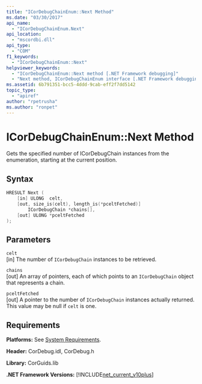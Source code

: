 ```yaml
---
title: "ICorDebugChainEnum::Next Method"
ms.date: "03/30/2017"
api_name: 
  - "ICorDebugChainEnum.Next"
api_location: 
  - "mscordbi.dll"
api_type: 
  - "COM"
f1_keywords: 
  - "ICorDebugChainEnum::Next"
helpviewer_keywords: 
  - "ICorDebugChainEnum::Next method [.NET Framework debugging]"
  - "Next method, ICorDebugChainEnum interface [.NET Framework debugging]"
ms.assetid: 6b791351-bcc5-4ddd-9cab-eff2f7dd5142
topic_type: 
  - "apiref"
author: "rpetrusha"
ms.author: "ronpet"
---
```

# ICorDebugChainEnum::Next Method
Gets the specified number of ICorDebugChain instances from the enumeration, starting at the current position.  
  
## Syntax  
  
```cpp  
HRESULT Next (  
    [in] ULONG  celt,  
    [out, size_is(celt), length_is(*pceltFetched)]  
        ICorDebugChain *chains[],  
    [out] ULONG *pceltFetched  
);  
```  
  
## Parameters  
 `celt`  
 [in] The number of `ICorDebugChain` instances to be retrieved.  
  
 `chains`  
 [out] An array of pointers, each of which points to an `ICorDebugChain` object that represents a chain.  
  
 `pceltFetched`  
 [out] A pointer to the number of `ICorDebugChain` instances actually returned. This value may be null if `celt` is one.  
  
## Requirements  
 **Platforms:** See [System Requirements](../../../../docs/framework/get-started/system-requirements.md).  
  
 **Header:** CorDebug.idl, CorDebug.h  
  
 **Library:** CorGuids.lib  
  
 **.NET Framework Versions:** [!INCLUDE[net_current_v10plus](../../../../includes/net-current-v10plus-md.md)]
